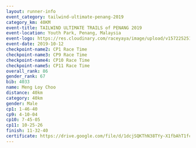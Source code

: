 ```yaml
---
layout: runner-info 
event_category: tailwind-ultimate-penang-2019 
category_km: 40KM 
event-title: TAILWIND ULTIMATE TRAILS of PENANG 2019 
event-location: Youth Park, Penang, Malaysia 
event-logo: https://res.cloudinary.com/raceyaya/image/upload/v1572252513/logo/utop-2019_h9tzys.jpg 
event-date: 2019-10-12 
checkpoint-name2: CP1 Race Time 
checkpoint-name3: CP9 Race Time 
checkpoint-name4: CP10 Race Time 
checkpoint-name5: CP11 Race Time 
overall_rank: 86
gender_rank: 67
bib: 4033
name: Meng Loy Choo
distance: 40km
category: 40km
gender: Male
cp1: 1-46-40
cp9: 4-10-04
cp10: 7-45-05
cp11: 10-25-26
finish: 11-32-40
certificate: https://drive.google.com/file/d/1dcjSQKThN38TYy-X1fbAhT1fc61ftvBA/view?usp=sharing
---
```


